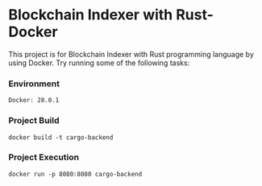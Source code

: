 # Blockchain Indexer with Rust-Docker

This project is for Blockchain Indexer with Rust programming language by using Docker.
Try running some of the following tasks:

### Environment

```
Docker: 28.0.1
```

### Project Build

```
docker build -t cargo-backend
```

### Project Execution

```
docker run -p 8080:8080 cargo-backend
```

